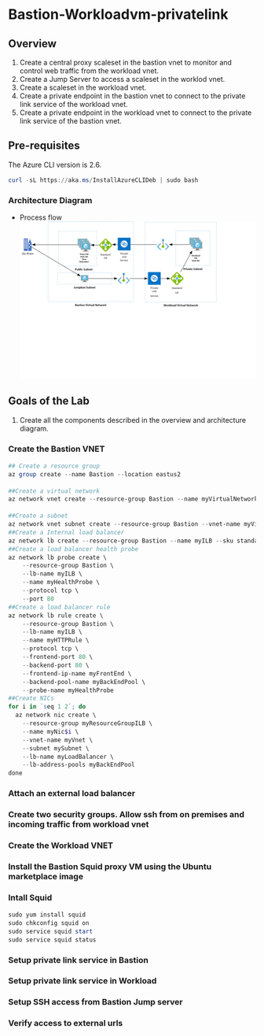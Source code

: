 # Bastion-Workloadvm-privatelink
## Overview

1) Create a central proxy scaleset in the bastion vnet to monitor and control web traffic from the workload vnet. 
2) Create a Jump Server to access a scaleset in the worklod vnet. 
3) Create a scaleset in the workload vnet. 
4) Create a private endpoint in the bastion vnet to connect to the private link service of the workload vnet. 
5) Create a private endpoint in the workload vnet to connect to the private link service of the bastion vnet.  

## Pre-requisites 
The Azure CLI version is 2.6. 
```powershell
curl -sL https://aka.ms/InstallAzureCLIDeb | sudo bash 
```
### Architecture Diagram
* Process flow ![alt text](https://github.com/preddy727/Bastion-Workloadvm-privatelink/blob/master/architecture.png)

## Goals of the Lab
1. Create all the components described in the overview and architecture diagram.    

### Create the Bastion VNET
```powershell 
## Create a resource group 
az group create --name Bastion --location eastus2

##Create a virtual network 
az network vnet create --resource-group Bastion --name myVirtualNetwork --address-prefix 10.0.0.0/16

##Create a subnet 
az network vnet subnet create --resource-group Bastion --vnet-name myVirtualNetwork --name mySubnet --address-prefixes 10.0.0.0/24
##Create a Internal load balancer
az network lb create --resource-group Bastion --name myILB --sku standard --vnet-name MyVirtualNetwork --subnet mySubnet --frontend-ip-name myFrontEnd --backend-pool-name myBackEndPool
##Create a load balancer health probe 
az network lb probe create \
    --resource-group Bastion \
    --lb-name myILB \
    --name myHealthProbe \
    --protocol tcp \
    --port 80
##Create a load balancer rule
az network lb rule create \
    --resource-group Bastion \
    --lb-name myILB \
    --name myHTTPRule \
    --protocol tcp \
    --frontend-port 80 \
    --backend-port 80 \
    --frontend-ip-name myFrontEnd \
    --backend-pool-name myBackEndPool \
    --probe-name myHealthProbe
##Create NICs
for i in `seq 1 2`; do
  az network nic create \
    --resource-group myResourceGroupILB \
    --name myNic$i \
    --vnet-name myVnet \
    --subnet mySubnet \
    --lb-name myLoadBalancer \
    --lb-address-pools myBackEndPool
done


```

### Attach an external load balancer

### Create two security groups. Allow ssh from on premises and incoming traffic from workload vnet 

### Create the Workload VNET

### Install the Bastion Squid proxy VM using the Ubuntu marketplace image

### Intall Squid
```powershell 
sudo yum install squid
sudo chkconfig squid on
sudo service squid start
sudo service squid status
```
### Setup private link service in Bastion 

### Setup private link service in Workload 

### Setup SSH access from Bastion Jump server

### Verify access to external urls

